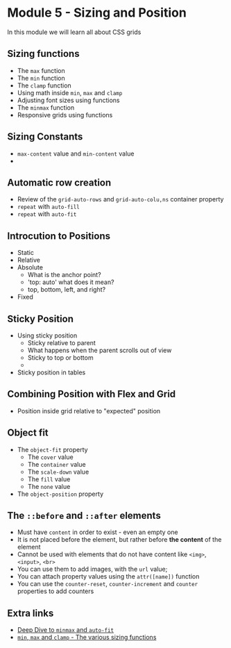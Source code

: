 # Module 5 - Sizing and Position
In this module we will learn all about CSS grids

## Sizing functions 
* The `max` function
* The `min` function
* The `clamp` function
* Using math inside `min`, `max` and `clamp`
* Adjusting font sizes using functions
* The `minmax` function
* Responsive grids using functions

## Sizing Constants
* `max-content` value and `min-content` value
* 

## Automatic row creation
* Review of the `grid-auto-rows` and `grid-auto-colu,ns` container property
* `repeat` with `auto-fill`
* `repeat` with `auto-fit`

## Introcution to Positions
* Static
* Relative
* Absolute
  * What is the anchor point?
  * 'top: auto' what does it mean?
  * top, bottom, left, and right?
* Fixed

## Sticky Position
* Using sticky position
  * Sticky relative to parent
  * What happens when the parent scrolls out of view
  * Sticky to top or bottom
  * 
* Sticky position in tables
  
## Combining Position with Flex and Grid
* Position inside grid relative to "expected" position
  

## Object fit
* The `object-fit` property
  * The `cover` value
  * The `container` value
  * The `scale-down` value
  * The `fill` value
  * The `none` value
* The `object-position` property

## The `::before` and `::after` elements
* Must have `content` in order to exist - even an empty one
* It is not placed before the element, but rather before **the content** of the element
* Cannot be used with elements that do not have content like `<img>`, `<input>`, `<br>`
* You can use them to add images, with the `url` value;
* You can attach property values using the `attr([name])` function
* You can use the `counter-reset`, `counter-increment` and `counter` properties to add counters


## Extra links
* [Deep Dive to `minmax` and `auto-fit`](https://ishadeed.com/article/css-grid-minmax/)
* [`min`, `max` and `clamp` - The various sizing functions](https://web.dev/min-max-clamp/)
